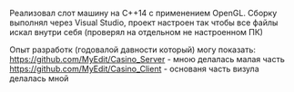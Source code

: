 Реализовал слот машину на С++14 с применением OpenGL. 
Сборку выполнял через Visual Studio, проект настроен так чтобы все файлы искал внутри себя (проверял на отдельном не настроенном ПК)

Опыт разработк (годовалой давности который) могу показать:
https://github.com/MyEdit/Casino_Server - мною делалась малая часть
https://github.com/MyEdit/Casino_Client - основаня часть визула делалась мной